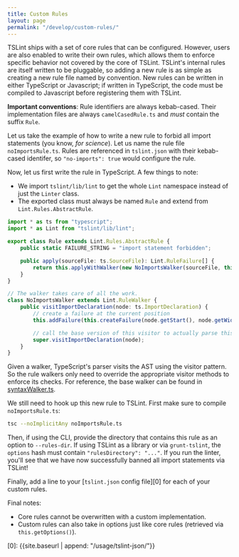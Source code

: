 ```yaml
---
title: Custom Rules
layout: page
permalink: "/develop/custom-rules/"
---
```

TSLint ships with a set of core rules that can be configured. However, users are also enabled to write their own rules, which allows them to enforce specific behavior not covered by the core of TSLint. TSLint's internal rules are itself written to be pluggable, so adding a new rule is as simple as creating a new rule file named by convention. New rules can be written in either TypeScript or Javascript; if written in TypeScript, the code must be compiled to Javascript before registering them with TSLint.

__Important conventions__: Rule identifiers are always kebab-cased. Their implementation files are always `camelCasedRule.ts` and *must* contain the suffix `Rule`. 

Let us take the example of how to write a new rule to forbid all import statements (you know, *for science*). Let us name the rule file `noImportsRule.ts`. Rules are referenced in `tslint.json` with their kebab-cased identifer, so `"no-imports": true` would configure the rule.

Now, let us first write the rule in TypeScript. A few things to note:

- We import `tslint/lib/lint` to get the whole `Lint` namespace instead of just the `Linter` class.
- The exported class must always be named `Rule` and extend from `Lint.Rules.AbstractRule`.

```ts
import * as ts from "typescript";
import * as Lint from "tslint/lib/lint";

export class Rule extends Lint.Rules.AbstractRule {
    public static FAILURE_STRING = "import statement forbidden";

    public apply(sourceFile: ts.SourceFile): Lint.RuleFailure[] {
        return this.applyWithWalker(new NoImportsWalker(sourceFile, this.getOptions()));
    }
}

// The walker takes care of all the work.
class NoImportsWalker extends Lint.RuleWalker {
    public visitImportDeclaration(node: ts.ImportDeclaration) {
        // create a failure at the current position
        this.addFailure(this.createFailure(node.getStart(), node.getWidth(), Rule.FAILURE_STRING));

        // call the base version of this visitor to actually parse this node
        super.visitImportDeclaration(node);
    }
}
```

Given a walker, TypeScript's parser visits the AST using the visitor pattern. So the rule walkers only need to override the appropriate visitor methods to enforce its checks. For reference, the base walker can be found in [syntaxWalker.ts](https://github.com/palantir/tslint/blob/master/src/language/walker/syntaxWalker.ts).

We still need to hook up this new rule to TSLint. First make sure to compile `noImportsRule.ts`:

```bash
tsc --noImplicitAny noImportsRule.ts
```

Then, if using the CLI, provide the directory that contains this rule as an option to `--rules-dir`. If using TSLint as a library or via `grunt-tslint`, the `options` hash must contain `"rulesDirectory": "..."`. If you run the linter, you'll see that we have now successfully banned all import statements via TSLint!

Finally, add a line to your [`tslint.json` config file][0] for each of your custom rules.

Final notes:

- Core rules cannot be overwritten with a custom implementation.
- Custom rules can also take in options just like core rules (retrieved via `this.getOptions()`).

[0]: {{site.baseurl | append: "/usage/tslint-json/"}}